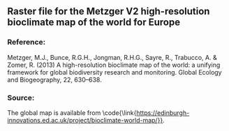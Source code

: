 ## Raster file for the Metzger V2 high-resolution bioclimate map of the world for Europe

### Reference:
Metzger, M.J., Bunce, R.G.H., Jongman, R.H.G., Sayre, R., Trabucco, A. & Zomer, R. (2013) A high-resolution bioclimate map of the world: a unifying framework 
for global biodiversity research and monitoring. Global Ecology and Biogeography, 22, 630–638.

### Source:
The global map is available from \code{\link{https://edinburgh-innovations.ed.ac.uk/project/bioclimate-world-map/}}.
